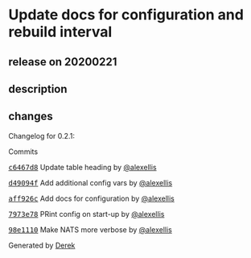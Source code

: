 # Update docs for configuration and rebuild interval

## release on 20200221
## description
## changes
Changelog for 0.2.1:

Commits  

<a class="commit-link" data-hovercard-type="commit" data-hovercard-url="https://github.com/openfaas/nats-connector/commit/c6467d85d07b355aa79606f2c7f5baa007f03260/hovercard" href="https://github.com/openfaas/nats-connector/commit/c6467d85d07b355aa79606f2c7f5baa007f03260"><tt>c6467d8</tt></a> Update table heading by <a class="user-mention notranslate" data-hovercard-type="user" data-hovercard-url="/users/alexellis/hovercard" data-octo-click="hovercard-link-click" data-octo-dimensions="link_type:self" href="https://github.com/alexellis">@alexellis</a>  

<a class="commit-link" data-hovercard-type="commit" data-hovercard-url="https://github.com/openfaas/nats-connector/commit/d49094fa5e6a66031fe22fbf17ebbcd86c16c41d/hovercard" href="https://github.com/openfaas/nats-connector/commit/d49094fa5e6a66031fe22fbf17ebbcd86c16c41d"><tt>d49094f</tt></a> Add additional config vars by <a class="user-mention notranslate" data-hovercard-type="user" data-hovercard-url="/users/alexellis/hovercard" data-octo-click="hovercard-link-click" data-octo-dimensions="link_type:self" href="https://github.com/alexellis">@alexellis</a>  

<a class="commit-link" data-hovercard-type="commit" data-hovercard-url="https://github.com/openfaas/nats-connector/commit/aff926c3eac8149abfb08f032991d0a23cd3aa3b/hovercard" href="https://github.com/openfaas/nats-connector/commit/aff926c3eac8149abfb08f032991d0a23cd3aa3b"><tt>aff926c</tt></a> Add docs for configuration by <a class="user-mention notranslate" data-hovercard-type="user" data-hovercard-url="/users/alexellis/hovercard" data-octo-click="hovercard-link-click" data-octo-dimensions="link_type:self" href="https://github.com/alexellis">@alexellis</a>  

<a class="commit-link" data-hovercard-type="commit" data-hovercard-url="https://github.com/openfaas/nats-connector/commit/7973e78692a525ad1c0d384d7d83ef09ba52fe71/hovercard" href="https://github.com/openfaas/nats-connector/commit/7973e78692a525ad1c0d384d7d83ef09ba52fe71"><tt>7973e78</tt></a> PRint config on start-up by <a class="user-mention notranslate" data-hovercard-type="user" data-hovercard-url="/users/alexellis/hovercard" data-octo-click="hovercard-link-click" data-octo-dimensions="link_type:self" href="https://github.com/alexellis">@alexellis</a>  

<a class="commit-link" data-hovercard-type="commit" data-hovercard-url="https://github.com/openfaas/nats-connector/commit/98e1110f813cc046687192e3eb26bb03538b6e5f/hovercard" href="https://github.com/openfaas/nats-connector/commit/98e1110f813cc046687192e3eb26bb03538b6e5f"><tt>98e1110</tt></a> Make NATS more verbose by <a class="user-mention notranslate" data-hovercard-type="user" data-hovercard-url="/users/alexellis/hovercard" data-octo-click="hovercard-link-click" data-octo-dimensions="link_type:self" href="https://github.com/alexellis">@alexellis</a>

Generated by <a href="https://github.com/alexellis/derek/">Derek</a>

